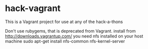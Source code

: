 hack-vagrant
============

This is a Vagrant project for use at any of the hack-a-thons

Don't use rubygems, that is deprecated from Vagrant. install from http://downloads.vagrantup.com/
you need nfs installed on your host machine
sudo apt-get install nfs-common nfs-kernel-server
